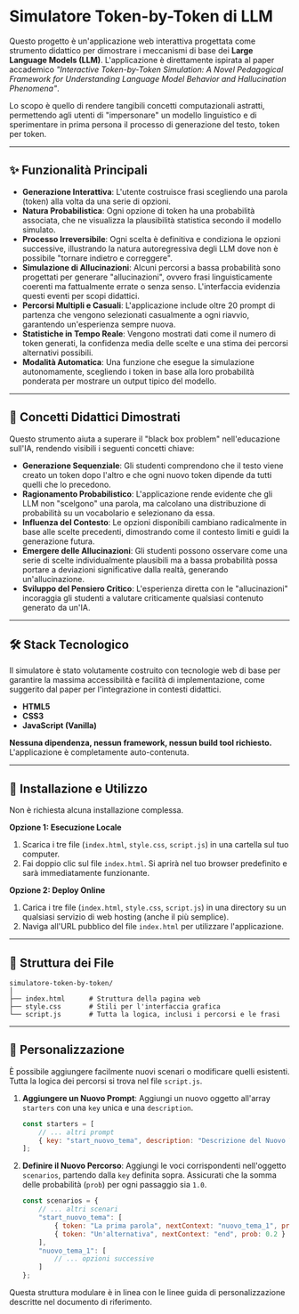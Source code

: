 # Simulatore Token-by-Token di LLM

Questo progetto è un'applicazione web interattiva progettata come strumento didattico per dimostrare i meccanismi di base dei **Large Language Models (LLM)**. L'applicazione è direttamente ispirata al paper accademico *"Interactive Token-by-Token Simulation: A Novel Pedagogical Framework for Understanding Language Model Behavior and Hallucination Phenomena"*.

Lo scopo è quello di rendere tangibili concetti computazionali astratti, permettendo agli utenti di "impersonare" un modello linguistico e di sperimentare in prima persona il processo di generazione del testo, token per token.


---

## ✨ Funzionalità Principali

- **Generazione Interattiva**: L'utente costruisce frasi scegliendo una parola (token) alla volta da una serie di opzioni.
- **Natura Probabilistica**: Ogni opzione di token ha una probabilità associata, che ne visualizza la plausibilità statistica secondo il modello simulato.
- **Processo Irreversibile**: Ogni scelta è definitiva e condiziona le opzioni successive, illustrando la natura autoregressiva degli LLM dove non è possibile "tornare indietro e correggere".
- **Simulazione di Allucinazioni**: Alcuni percorsi a bassa probabilità sono progettati per generare "allucinazioni", ovvero frasi linguisticamente coerenti ma fattualmente errate o senza senso. L'interfaccia evidenzia questi eventi per scopi didattici.
- **Percorsi Multipli e Casuali**: L'applicazione include oltre 20 prompt di partenza che vengono selezionati casualmente a ogni riavvio, garantendo un'esperienza sempre nuova.
- **Statistiche in Tempo Reale**: Vengono mostrati dati come il numero di token generati, la confidenza media delle scelte e una stima dei percorsi alternativi possibili.
- **Modalità Automatica**: Una funzione che esegue la simulazione autonomamente, scegliendo i token in base alla loro probabilità ponderata per mostrare un output tipico del modello.

---

## 🧠 Concetti Didattici Dimostrati

Questo strumento aiuta a superare il "black box problem" nell'educazione sull'IA, rendendo visibili i seguenti concetti chiave:

- **Generazione Sequenziale**: Gli studenti comprendono che il testo viene creato un token dopo l'altro e che ogni nuovo token dipende da tutti quelli che lo precedono.
- **Ragionamento Probabilistico**: L'applicazione rende evidente che gli LLM non "scelgono" una parola, ma calcolano una distribuzione di probabilità su un vocabolario e selezionano da essa.
- **Influenza del Contesto**: Le opzioni disponibili cambiano radicalmente in base alle scelte precedenti, dimostrando come il contesto limiti e guidi la generazione futura.
- **Emergere delle Allucinazioni**: Gli studenti possono osservare come una serie di scelte individualmente plausibili ma a bassa probabilità possa portare a deviazioni significative dalla realtà, generando un'allucinazione.
- **Sviluppo del Pensiero Critico**: L'esperienza diretta con le "allucinazioni" incoraggia gli studenti a valutare criticamente qualsiasi contenuto generato da un'IA.

---

## 🛠️ Stack Tecnologico

Il simulatore è stato volutamente costruito con tecnologie web di base per garantire la massima accessibilità e facilità di implementazione, come suggerito dal paper per l'integrazione in contesti didattici.

- **HTML5**
- **CSS3**
- **JavaScript (Vanilla)**

**Nessuna dipendenza, nessun framework, nessun build tool richiesto.** L'applicazione è completamente auto-contenuta.

---

## 🚀 Installazione e Utilizzo

Non è richiesta alcuna installazione complessa.

**Opzione 1: Esecuzione Locale**
1. Scarica i tre file (`index.html`, `style.css`, `script.js`) in una cartella sul tuo computer.
2. Fai doppio clic sul file `index.html`. Si aprirà nel tuo browser predefinito e sarà immediatamente funzionante.

**Opzione 2: Deploy Online**
1. Carica i tre file (`index.html`, `style.css`, `script.js`) in una directory su un qualsiasi servizio di web hosting (anche il più semplice).
2. Naviga all'URL pubblico del file `index.html` per utilizzare l'applicazione.

---

## 📂 Struttura dei File

```
simulatore-token-by-token/
│
├── index.html      # Struttura della pagina web
├── style.css       # Stili per l'interfaccia grafica
└── script.js       # Tutta la logica, inclusi i percorsi e le frasi
```

---

## 🔧 Personalizzazione

È possibile aggiungere facilmente nuovi scenari o modificare quelli esistenti. Tutta la logica dei percorsi si trova nel file `script.js`.

1.  **Aggiungere un Nuovo Prompt**: Aggiungi un nuovo oggetto all'array `starters` con una `key` unica e una `description`.
    ```javascript
    const starters = [
        // ... altri prompt
        { key: "start_nuovo_tema", description: "Descrizione del Nuovo Tema" }
    ];
    ```
2.  **Definire il Nuovo Percorso**: Aggiungi le voci corrispondenti nell'oggetto `scenarios`, partendo dalla `key` definita sopra. Assicurati che la somma delle probabilità (`prob`) per ogni passaggio sia `1.0`.
    ```javascript
    const scenarios = {
        // ... altri scenari
        "start_nuovo_tema": [
            { token: "La prima parola", nextContext: "nuovo_tema_1", prob: 0.8 },
            { token: "Un'alternativa", nextContext: "end", prob: 0.2 }
        ],
        "nuovo_tema_1": [
            // ... opzioni successive
        ]
    };
    ```

Questa struttura modulare è in linea con le linee guida di personalizzazione descritte nel documento di riferimento.